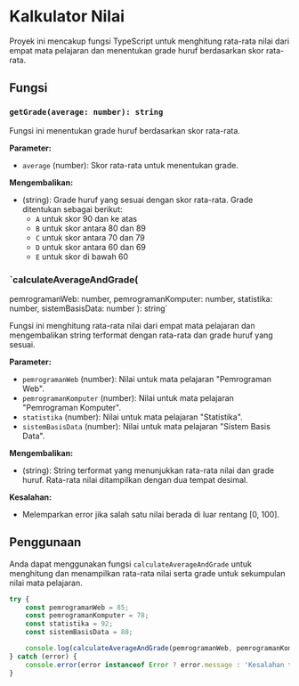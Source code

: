 # Kalkulator Nilai

Proyek ini mencakup fungsi TypeScript untuk menghitung rata-rata nilai dari empat mata pelajaran dan menentukan grade huruf berdasarkan skor rata-rata.

## Fungsi

### `getGrade(average: number): string`

Fungsi ini menentukan grade huruf berdasarkan skor rata-rata.

**Parameter:**

- `average` (number): Skor rata-rata untuk menentukan grade.

**Mengembalikan:**

- (string): Grade huruf yang sesuai dengan skor rata-rata. Grade ditentukan sebagai berikut:
  - `A` untuk skor 90 dan ke atas
  - `B` untuk skor antara 80 dan 89
  - `C` untuk skor antara 70 dan 79
  - `D` untuk skor antara 60 dan 69
  - `E` untuk skor di bawah 60

### `calculateAverageAndGrade(
  pemrogramanWeb: number,
  pemrogramanKomputer: number,
  statistika: number,
  sistemBasisData: number
): string`

Fungsi ini menghitung rata-rata nilai dari empat mata pelajaran dan mengembalikan string terformat dengan rata-rata dan grade huruf yang sesuai.

**Parameter:**

- `pemrogramanWeb` (number): Nilai untuk mata pelajaran "Pemrograman Web".
- `pemrogramanKomputer` (number): Nilai untuk mata pelajaran "Pemrograman Komputer".
- `statistika` (number): Nilai untuk mata pelajaran "Statistika".
- `sistemBasisData` (number): Nilai untuk mata pelajaran "Sistem Basis Data".

**Mengembalikan:**

- (string): String terformat yang menunjukkan rata-rata nilai dan grade huruf. Rata-rata nilai ditampilkan dengan dua tempat desimal.

**Kesalahan:**

- Melemparkan error jika salah satu nilai berada di luar rentang [0, 100].

## Penggunaan

Anda dapat menggunakan fungsi `calculateAverageAndGrade` untuk menghitung dan menampilkan rata-rata nilai serta grade untuk sekumpulan nilai mata pelajaran.

```typescript
try {
    const pemrogramanWeb = 85;
    const pemrogramanKomputer = 78;
    const statistika = 92;
    const sistemBasisData = 88;

    console.log(calculateAverageAndGrade(pemrogramanWeb, pemrogramanKomputer, statistika, sistemBasisData));
} catch (error) {
    console.error(error instanceof Error ? error.message : 'Kesalahan tidak dikenal');
}
